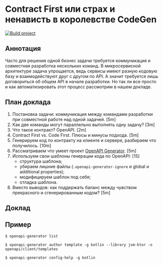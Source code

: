 # Contract First или страх и ненависть в королевстве CodeGen

[![Build project](https://github.com/Romanow/openapi-generation/actions/workflows/build.yml/badge.svg?branch=master)](https://github.com/Romanow/openapi-generation/actions/workflows/build.yml)

## Аннотация

Часто для решения одной бизнес задачи требуется коммуникация и совместная разработка нескольких команд. В микросервисной
архитектуре задача упрощается, ведь сервисы имеют разную кодовую базу и взаимодействуют друг с другом по API. А значит
требуется лишь договориться об общем API в начале разработки. Но так ли все просто и как автоматизировать этот процесс
рассмотрим в нашем докладе.

## План доклада

1. Постановка задачи: коммуникация между командами разработки при совместной работе над одной задачей. [5m]
2. Как две команды могут параллельно выполнять одну задачу? [3m]
3. Что такое контракт? OpenAPI. [2m]
4. Contract First vs. Code First. Плюсы и минусы подхода. [5m]
5. Генерируем код по контракту на клиенте и сервере, разбираем что получилось. [10m]
6. Рассматриваем что умеет проект [OpenAPI Generator](https://openapi-generator.tech/). [5m]
7. Используем свои шаблоны генерации кода по OpenAPI: [15]
    * структура шаблона;
    * убираем лишние файлы (`.openapi-generator-ignore` и global и additional properties);
    * модифицируем шаблон под себя;
    * отладка шаблона.
8. Вместо выводов: как поддержать баланс между чувством прекрасного и сгенерированным кодом? [5m]

## Доклад

## Пример

```shell
$ openapi-generator list

$ openapi-generator author template -g kotlin --library jvm-ktor -o openapi/client/templates

$ openapi-generator config-help -g kotlin
```